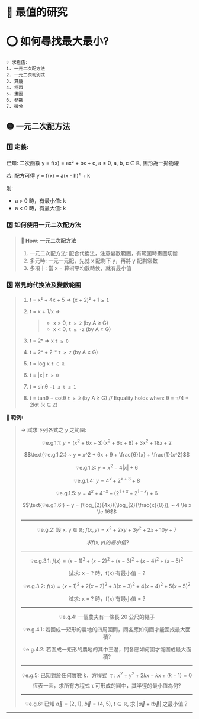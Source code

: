# 📖 最值的研究

# ⭕ 如何尋找最大最小?

```Mnemonic
💡 求極值:
1. 一元二次配方法
2. 一元二次判別式
3. 算幾
4. 柯西
5. 畫圖
6. 參數
7. 微分
```

## 🟡 一元二次配方法

### 1️⃣ 定義:

已知: 二次函數 y = f(x) = ax² + bx + c, a ≠ 0, a, b, c ∈ ℝ, 圖形為一拋物線

若: 配方可得 y = f(x) = a(x - h)² + k

則:

- a > 0 時，有最小值: k
- a < 0 時，有最大值: k

### 2️⃣ 如何使用一元二次配方法

> **💫 How: 一元二次配方法**
>
> 1. 一元二次配方法: 配合代換法，注意變數範圍，有範圍時畫圖切斷
> 2. 多元時: 一元一元配，先就 x 配剩下 y，再將 y 配剩常數
> 3. 多項十: 當 x = 算術平均數時候，就有最小值

### 3️⃣ 常見的代換法及變數範圍

> 1. t = x² + 4x + 5 ⇒ (x + 2)² + 1 `≥ 1`
> 2. t = x + 1/x ⇒
>
>    > - x > 0, `t ≥ 2` (by A ≥ G)
>    > - x < 0, `t ≤ -2` (by A ≥ G)
>
> 3. t = 2ˣ ⇒ x `t ≥ 0`
> 4. t = 2ˣ + 2⁻ˣ `t ≥ 2` (by A ≥ G)
> 5. t = log x `t ∈ ℝ`
> 6. t = |x| `t ≥ 0`
> 7. t = sinθ `-1 ≤ t ≤ 1`
> 8. t = tanθ + cotθ `t ≥ 2` (by A ≥ G) // Equality holds when: θ = π/4 + 2kπ (k ∈ ℤ)

**📌 範例:**

> → 試求下列各式之 y 之範圍:
>
> $$\text{💡e.g.1.1:} ~ y = (x^2 + 6x + 3)(x^2 + 6x + 8) + 3x^2 + 18x + 2$$
>
> $$\text{💡e.g.1.2:} ~ y = x^2 + 6x + 9 + \frac{6}{x} + \frac{1}{x^2}$$
>
> $$\text{💡e.g.1.3:} ~ y = x^2 - 4 \left | x \right | + 6$$
>
> $$\text{💡e.g.1.4:} ~ y = 4^x + 2^{x + 3} + 8$$
>
> $$\text{💡e.g.1.5:} ~ y = 4^x + 4^{-x} - (2^{1 + x} + 2^{1 - x}) + 6$$
>
> $$\text{💡e.g.1.6:} ~ y = (\log_{2}{4x})(\log_{2}{\frac{x}{8}}), ~ 4 \le x \le 16$$
>
> ---
>
> $$\text{💡e.g.2: 設 x, y ∈ ℝ;} ~ f(x, y) = x^2 + 2xy + 3y^2 + 2x + 10y + 7$$
>
> $$~ 求 f(x, y) 的最小值?$$
>
> ---
>
> $$\text{💡e.g.3.1: } f(x) = (x - 1)^2 + (x - 2)^2 + (x - 3)^2 + (x - 4)^2 + (x - 5)^2$$
>
> $$\text{試求: x = ? 時，f(x) 有最小值 = ?}$$
>
> $$\text{💡e.g.3.2: } f(x) = (x - 1)^2 + 2(x - 2)^2 + 3(x - 3)^2 + 4(x - 4)^2 + 5(x - 5)^2$$
>
> $$\text{試求: x = ? 時，f(x) 有最小值 = ?}$$
>
> ---
>
> $$\text{💡e.g.4: 一個農夫有一條長 20 公尺的繩子}$$
>
> $$\text{💡e.g.4.1: 若圍成一矩形的農地的四周圍問，問各應如何圍才能圍成最大面積?}$$
>
> $$\text{💡e.g.4.2: 若圍成一矩形的農地的其中三邊，問各應如何圍才能圍成最大面積?}$$
>
> ---
>
> $$ \text{💡e.g.5: 已知對於任何實數 k，方程式 } ~ τ: x^2 + y^2 + 2kx - kx + (k-1) = 0$$
> $$ \text{ 恆表一圓，求所有方程式 τ 可形成的圓中，其半徑的最小值為何? }$$
>
> ---
>
> $$\text{💡e.g.6: 已知} ~ \vec{a} = (2, ~ 1), ~ \vec{b} = (4, ~ 5), ~ t \in \mathbb{R}, ~ \text{求} ~ \left| \vec{a} + t\vec{b} \right| ~ \text{之最小值？}$$

---
